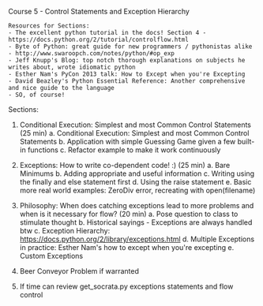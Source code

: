 Course 5 - Control Statements and Exception Hierarchy

    Resources for Sections:
    - The excellent python tutorial in the docs! Section 4 - https://docs.python.org/2/tutorial/controlflow.html
    - Byte of Python: great guide for new programmers / pythonistas alike - http://www.swaroopch.com/notes/python/#op_exp
    - Jeff Knupp's Blog: top notch thorough explanations on subjects he writes about, wrote idiomatic python
    - Esther Nam's PyCon 2013 talk: How to Except when you're Excepting
    - David Beazley's Python Essential Reference: Another comprehensive and nice guide to the language
    - SO, of course!

Sections:

1. Conditional Execution: Simplest and most Common Control Statements  (25 min)
    a. Conditional Execution: Simplest and most Common Control Statements
    b. Application with simple Guessing Game given a few built-in functions
    c. Refactor example to make it work continuously

2. Exceptions: How to write co-dependent code! :) (25 min)
    a. Bare Minimums
    b. Adding appropriate and useful information
    c. Writing using the finally and else statement first
    d. Using the raise statement
    e. Basic more real world examples: ZeroDiv error, recreating with open(filename)

3. Philosophy: When does catching exceptions lead to more problems and when is it necessary for flow? (20 min)
    a. Pose question to class to stimulate thought
    b. Historical sayings - Exceptions are always handled btw
    c. Exception Hierarchy: https://docs.python.org/2/library/exceptions.html
    d. Multiple Exceptions in practice: Esther Nam's how to except when you're excepting
    e. Custom Exceptions

4. Beer Conveyor Problem if warranted

5. If time can review get_socrata.py exceptions statements and flow control

